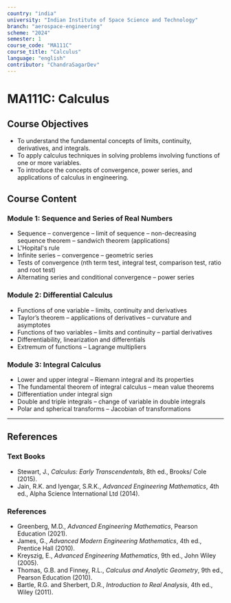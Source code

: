```yaml
---
country: "india"
university: "Indian Institute of Space Science and Technology"
branch: "aerospace-engineering"
scheme: "2024"
semester: 1
course_code: "MA111C"
course_title: "Calculus"
language: "english"
contributor: "ChandraSagarDev"
---
```


# MA111C: Calculus

## Course Objectives
* To understand the fundamental concepts of limits, continuity, derivatives, and integrals.
* To apply calculus techniques in solving problems involving functions of one or more variables.
* To introduce the concepts of convergence, power series, and applications of calculus in engineering.

## Course Content

### Module 1: Sequence and Series of Real Numbers
* Sequence – convergence – limit of sequence – non-decreasing sequence theorem – sandwich theorem (applications)
* L'Hopital's rule
* Infinite series – convergence – geometric series
* Tests of convergence (nth term test, integral test, comparison test, ratio and root test)
* Alternating series and conditional convergence – power series

### Module 2: Differential Calculus
* Functions of one variable – limits, continuity and derivatives
* Taylor’s theorem – applications of derivatives – curvature and asymptotes
* Functions of two variables – limits and continuity – partial derivatives
* Differentiability, linearization and differentials
* Extremum of functions – Lagrange multipliers

### Module 3: Integral Calculus
* Lower and upper integral – Riemann integral and its properties
* The fundamental theorem of integral calculus – mean value theorems
* Differentiation under integral sign
* Double and triple integrals – change of variable in double integrals
* Polar and spherical transforms – Jacobian of transformations

---

## References

### Text Books
* Stewart, J., *Calculus: Early Transcendentals*, 8th ed., Brooks/ Cole (2015).  
* Jain, R.K. and Iyengar, S.R.K., *Advanced Engineering Mathematics*, 4th ed., Alpha Science International Ltd (2014).  

### References
* Greenberg, M.D., *Advanced Engineering Mathematics*, Pearson Education (2021).  
* James, G., *Advanced Modern Engineering Mathematics*, 4th ed., Prentice Hall (2010).  
* Kreyszig, E., *Advanced Engineering Mathematics*, 9th ed., John Wiley (2005).  
* Thomas, G.B. and Finney, R.L., *Calculus and Analytic Geometry*, 9th ed., Pearson Education (2010).  
* Bartle, R.G. and Sherbert, D.R., *Introduction to Real Analysis*, 4th ed., Wiley (2011).
